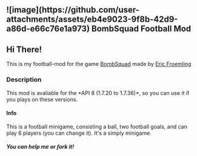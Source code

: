 <h2>![image](https://github.com/user-attachments/assets/eb4e9023-9f8b-42d9-a86d-e66c76e1a973) BombSquad Football Mod</h2>


<h2>Hi There!</h2>

This is my football-mod for the game
<a href="http://www.froemling.net/apps/bombsquad">BombSquad</a> made by
<a href="http://www.froemling.net/about">Eric Froemling</a>

<h3>Description</h3>
This mod is avaliable for the *API 8 (1.7.20 to 1.7.36)*, so you can use 
it if you plays on these versions.

<h4>Info</h4>
This is a football minigame, consisting a ball, two football goals, and
can play 6 players (you can change it). It's a simply minigame.
<h5>You can help me or fork it!</h5>
